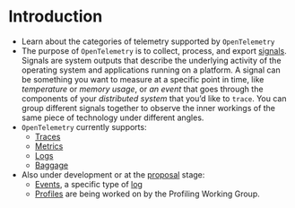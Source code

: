 # Introduction

- Learn about the categories of telemetry supported by `OpenTelemetry`
- The purpose of `OpenTelemetry` is to collect, process, and export [signals](https://opentelemetry.io/docs/specs/otel/glossary/#signals). Signals are system outputs that describe the underlying activity of the operating system and applications running on a platform. A signal can be something you want to measure at a specific point in time, like *temperature* or *memory usage*, or *an event* that goes through the components of your *distributed system* that you’d like to `trace`. You can group different signals together to observe the inner workings of the same piece of technology under different angles.
- `OpenTelemetry` currently supports:
  - [Traces](https://opentelemetry.io/docs/concepts/signals/traces/)
  - [Metrics](https://opentelemetry.io/docs/concepts/signals/metrics)
  - [Logs](https://opentelemetry.io/docs/concepts/signals/logs)
  - [Baggage](https://opentelemetry.io/docs/concepts/signals/baggage/)
- Also under development or at the [proposal](https://github.com/open-telemetry/opentelemetry-specification/tree/main/oteps/#readme) stage:
  - [Events](https://opentelemetry.io/docs/specs/otel/logs/data-model/#events), a specific type of [log](https://opentelemetry.io/docs/concepts/signals/logs/)
  - [Profiles](https://github.com/open-telemetry/opentelemetry-specification/blob/main/oteps/profiles/0212-profiling-vision.md) are being worked on by the Profiling Working Group.
